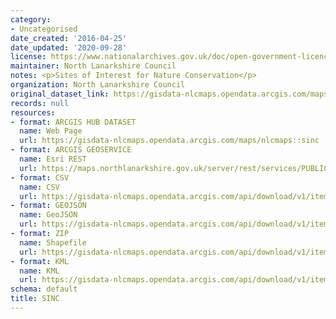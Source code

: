 ```yaml
---
category:
- Uncategorised
date_created: '2016-04-25'
date_updated: '2020-09-28'
license: https://www.nationalarchives.gov.uk/doc/open-government-licence/version/3/
maintainer: North Lanarkshire Council
notes: <p>Sites of Interest for Nature Conservation</p>
organization: North Lanarkshire Council
original_dataset_link: https://gisdata-nlcmaps.opendata.arcgis.com/maps/nlcmaps::sinc
records: null
resources:
- format: ARCGIS HUB DATASET
  name: Web Page
  url: https://gisdata-nlcmaps.opendata.arcgis.com/maps/nlcmaps::sinc
- format: ARCGIS GEOSERVICE
  name: Esri REST
  url: https://maps.northlanarkshire.gov.uk/server/rest/services/PUBLIC/OPEN_DATA_LAYERS/FeatureServer/11
- format: CSV
  name: CSV
  url: https://gisdata-nlcmaps.opendata.arcgis.com/api/download/v1/items/f76db4a76b604e46b5a6c864430e7a90/csv?layers=11
- format: GEOJSON
  name: GeoJSON
  url: https://gisdata-nlcmaps.opendata.arcgis.com/api/download/v1/items/f76db4a76b604e46b5a6c864430e7a90/geojson?layers=11
- format: ZIP
  name: Shapefile
  url: https://gisdata-nlcmaps.opendata.arcgis.com/api/download/v1/items/f76db4a76b604e46b5a6c864430e7a90/shapefile?layers=11
- format: KML
  name: KML
  url: https://gisdata-nlcmaps.opendata.arcgis.com/api/download/v1/items/f76db4a76b604e46b5a6c864430e7a90/kml?layers=11
schema: default
title: SINC
---
```

